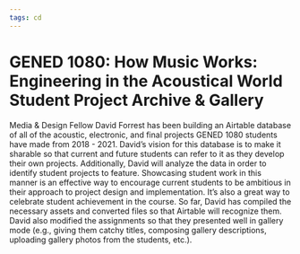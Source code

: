 ```yaml
---
tags: cd
---
```


# GENED 1080: How Music Works: Engineering in the Acoustical World Student Project Archive & Gallery

Media & Design Fellow David Forrest has been building an Airtable database of all of the acoustic, electronic, and final projects GENED 1080 students have made from 2018 - 2021. David’s vision for this database is to make it sharable so that current and future students can refer to it as they develop their own projects. Additionally, David will analyze the data in order to identify student projects to feature. Showcasing student work in this manner is an effective way to encourage current students to be ambitious in their approach to project design and implementation. It’s also a great way to celebrate student achievement in the course. So far, David has compiled the necessary assets and converted files so that Airtable will recognize them. David also modified the assignments so that they presented well in gallery mode (e.g., giving them catchy titles, composing gallery descriptions, uploading gallery photos from the students, etc.).